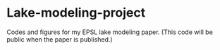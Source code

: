 # Lake-modeling-project
Codes and figures for my EPSL lake modeling paper. (This code will be public when the paper is published.)
